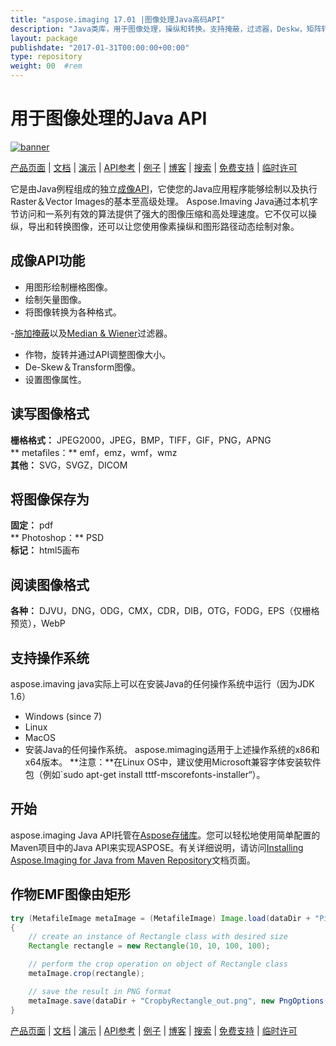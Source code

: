 ```yaml
---
title: "aspose.imaging 17.01 |图像处理Java高码API" 
description: "Java类库，用于图像处理，操纵和转换。支持掩蔽，过滤器，Deskw，矩阵转换，形状，抖动和向量。" 
layout: package
publishdate: "2017-01-31T00:00:00+00:00"
type: repository
weight: 00	#rem
---
```


# 用于图像处理的Java API
[![banner](/res_repo/img/compress/aspose_imaging-for-java-banner.png)](./)

[产品页面](https://products.aspose.com/imaging/java) | [文档](https://docs.aspose.com/imaging/java/) | [演示](https://products.aspose.app/imaging/family) | [API参考](https://apireference.aspose.com/imaging/java) | [例子](https://github.com/aspose-imaging/Aspose.Imaging-for-Java) | [博客](https://blog.aspose.com/category/imaging/) | [搜索](https://search.aspose.com/) | [免费支持](https://forum.aspose.com/c/imaging) | [临时许可](https://purchase.aspose.com/temporary-license)

它是由Java例程组成的独立[成像API](https://products.aspose.com/imaging/java)，它使您的Java应用程序能够绘制以及执行Raster＆Vector Images的基本至高级处理。
Aspose.Imaving Java通过本机字节访问和一系列有效的算法提供了强大的图像压缩和高处理速度。它不仅可以操纵，导出和转换图像，还可以让您使用像素操纵和图形路径动态绘制对象。

## 成像API功能
 - 用图形绘制栅格图像。
 - 绘制矢量图像。
 - 将图像转换为各种格式。

-[施加掩蔽](https://docs.aspose.com/imaging/java/applying-masking-to-images/)以及[Median & Wiener](https://docs.aspose.com/imaging/java/applying-median-and-wiener-filters/)过滤器。
 - 作物，旋转并通过API调整图像大小。
 -  De-Skew＆Transform图像。
 - 设置图像属性。

## 读写图像格式
**栅格格式：** JPEG2000，JPEG，BMP，TIFF，GIF，PNG，APNG \
** metafiles：** emf，emz，wmf，wmz \
**其他：** SVG，SVGZ，DICOM

## 将图像保存为
**固定：** pdf \
** Photoshop：** PSD \
**标记：** html5画布

## 阅读图像格式
**各种：** DJVU，DNG，ODG，CMX，CDR，DIB，OTG，FODG，EPS（仅栅格预览），WebP

## 支持操作系统
aspose.imaving java实际上可以在安装Java的任何操作系统中运行（因为JDK 1.6）
- Windows (since 7)
- Linux
- MacOS
 - 安装Java的任何操作系统。
aspose.mimaging适用于上述操作系统的x86和x64版本。
**注意：**在Linux OS中，建议使用Microsoft兼容字体安装软件包（例如`sudo apt-get install tttf-mscorefonts-installer“）。

## 开始

aspose.imaging Java API托管在[Aspose存储库](https://releases.aspose.com/imaging/java/)。您可以轻松地使用简单配置的Maven项目中的Java API来实现ASPOSE。有关详细说明，请访问[Installing Aspose.Imaging for Java from Maven Repository](https://docs.aspose.com/imaging/java/installation/)文档页面。

## 作物EMF图像由矩形

```java
try (MetafileImage metaImage = (MetafileImage) Image.load(dataDir + "Picture1.emf"))
{
	// create an instance of Rectangle class with desired size
	Rectangle rectangle = new Rectangle(10, 10, 100, 100);

	// perform the crop operation on object of Rectangle class
	metaImage.crop(rectangle);

	// save the result in PNG format
	metaImage.save(dataDir + "CropbyRectangle_out.png", new PngOptions());
}
```

[产品页面](https://products.aspose.com/imaging/java) | [文档](https://docs.aspose.com/imaging/java/) | [演示](https://products.aspose.app/imaging/family) | [API参考](https://apireference.aspose.com/imaging/java) | [例子](https://github.com/aspose-imaging/Aspose.Imaging-for-Java) | [博客](https://blog.aspose.com/category/imaging/) | [搜索](https://search.aspose.com/) | [免费支持](https://forum.aspose.com/c/imaging) | [临时许可](https://purchase.aspose.com/temporary-license)
